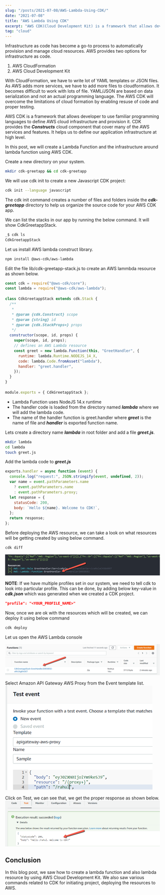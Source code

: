 ```yaml
---
slug: "/posts/2021-07-08/AWS-Lambda-Using-CDK/"
date: "2021-07-08"
title: "AWS Lambda Using CDK"
excerpt: "AWS CDK(Cloud Development Kit) is a framework that allows developer to use familiar programming languages to define AWS cloud infrastructure and provision it."
tag: "cloud"
---
```


Infrastructure as code has become a go-to process to automatically provision and manage cloud resources. AWS provides two options for infrastructure as code.

1. AWS CloudFormation
2. AWS Cloud Development Kit

With CloudFormation, we have to write lot of YAML templates or JSON files. As AWS adds more services, we have to add more files to cloudformation. It becomes difficult to work with lots of file. YAML/JSON are based on data serialization and not an actual programming language. The AWS CDK will overcome the limitations of cloud formation by enabling resuse of code and proper testing.

AWS CDK is a framework that allows developer to use familiar programming languages to define AWS cloud infrastructure and provision it. CDK provides the **_Constructs_** cloud component that cover many of the AWS services and features. It helps us to define our application infrastructure at high level.

In this post, we will create a Lambda Function and the infrastructure around lambda function using AWS CDK.

Create a new directory on your system.

```sh
mkdir cdk-greetapp && cd cdk-greetapp
```

We will use cdk init to create a new Javascript CDK project:

```sh
cdk init --language javascript
```

The cdk init command creates a number of files and folders inside the **_cdk-greetapp_** directory to help us organize the source code for your AWS CDK app.

We can list the stacks in our app by running the below command. It will show CdkGreetappStack.

```sh
_$ cdk ls
CdkGreetappStack
```

Let us install AWS lambda construct library.

```sh
npm install @aws-cdk/aws-lambda
```

Edit the file lib/cdk-greetapp-stack.js to create an AWS lammbda resource as shown below.

```javascript
const cdk = require("@aws-cdk/core");
const lambda = require("@aws-cdk/aws-lambda");

class CdkGreetappStack extends cdk.Stack {
  /**
   *
   * @param {cdk.Construct} scope
   * @param {string} id
   * @param {cdk.StackProps=} props
   */
  constructor(scope, id, props) {
    super(scope, id, props);
    // defines an AWS Lambda resource
    const greet = new lambda.Function(this, "GreetHandler", {
      runtime: lambda.Runtime.NODEJS_14_X,
      code: lambda.Code.fromAsset("lambda"),
      handler: "greet.handler",
    });
  }
}

module.exports = { CdkGreetappStack };
```

- Lambda Function uses NodeJS 14.x runtime
- The handler code is loaded from the directory named **_lambda_** where we will add the lambda code.
- The name of the handler function is greet.handler where **_greet_** is the name of file and **_handler_** is exported function name.

Lets create a directory name **_lambda_** in root folder and add a file **_greet.js_**.

```sh
mkdir lambda
cd lambda
touch greet.js
```

Add the lambda code to **_greet.js_**

```javascript
exports.handler = async function (event) {
  console.log("request:", JSON.stringify(event, undefined, 2));
  var name = event.pathParameters.name
    ? event.pathParameters.name
    : event.pathParameters.proxy;
  let response = {
    statusCode: 200,
    body: `Hello ${name}. Welcome to CDK!`,
  };
  return response;
};
```

Before deploying the AWS resource, we can take a look on what resources will be getting created by using below command.

```sh
cdk diff
```

![resource-created](./resource-created.png)

**NOTE**: If we have multiple profiles set in our system, we need to tell cdk to look into particular profile. This can be done, by adding below key-value in **_cdk.json_** which was generated when we created a CDK project.

```json
"profile": "<YOUR_PROFILE_NAME>"
```

Now, once we are ok with the resources which will be created, we can deploy it using below command

```sh
cdk deploy
```

Let us open the AWS Lambda console

![greet-function](./greet-function.png)

Select Amazon API Gateway AWS Proxy from the Event template list.
![sample-test](./sample-test.png)

Click on Test, we can see that, we get the proper response as shown below.
![test-pass-lambda](./test-pass-lambda.png)

## Conclusion

In this blog post, we saw how to create a lambda function and also lambda resource by using AWS Cloud Development Kit. We also saw various commands related to CDK for initiating project, deploying the resources to AWS.
